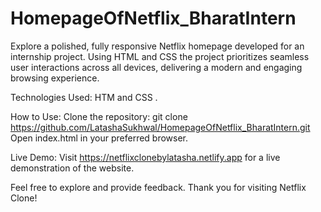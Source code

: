 # HomepageOfNetflix_BharatIntern
Explore a polished, fully responsive Netflix homepage developed for an internship project. Using HTML and CSS the project prioritizes seamless user interactions across all devices, delivering a modern and engaging browsing experience.

Technologies Used: HTM and CSS .

How to Use: Clone the repository: git clone https://github.com/LatashaSukhwal/HomepageOfNetflix_BharatIntern.git Open index.html in your preferred browser.

Live Demo: Visit https://netflixclonebylatasha.netlify.app for a live demonstration of the website.

Feel free to explore and provide feedback. Thank you for visiting Netflix Clone!
